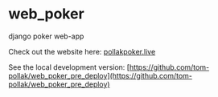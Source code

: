 # web_poker
django poker web-app

Check out the website here: [pollakpoker.live](https://pollakpoker.live)

See the local development version:
[https://github.com/tom-pollak/web_poker_pre_deploy](https://github.com/tom-pollak/web_poker_pre_deploy)
